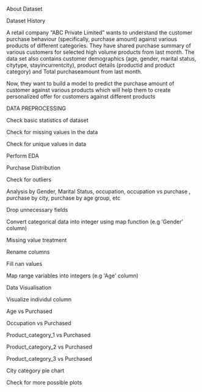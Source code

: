 About Dataset

Dataset History

A retail company “ABC Private Limited” wants to understand the customer purchase behaviour (specifically, purchase amount) against various products of different categories. They have shared purchase summary of various customers for selected high volume products from last month. The data set also contains customer demographics (age, gender, marital status, citytype, stayincurrentcity), product details (productid and product category) and Total purchaseamount from last month.

Now, they want to build a model to predict the purchase amount of customer against various products which will help them to create personalized offer for customers against different products

DATA PREPROCESSING

Check basic statistics of dataset

Check for missing values in the data

Check for unique values in data

Perform EDA

Purchase Distribution

Check for outliers

Analysis by Gender, Marital Status, occupation, occupation vs purchase , purchase by city, purchase by age group, etc

Drop unnecessary fields

Convert categorical data into integer using map function (e.g 'Gender' column)

Missing value treatment

Rename columns

Fill nan values

Map range variables into integers (e.g 'Age' column)

Data Visualisation

Visualize individul column

Age vs Purchased

Occupation vs Purchased

Product_category_1 vs Purchased

Product_category_2 vs Purchased

Product_category_3 vs Purchased

City category pie chart

Check for more possible plots
